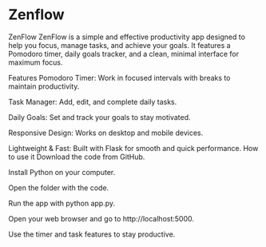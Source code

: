 # Zenflow
ZenFlow
ZenFlow is a simple and effective productivity app designed to help you focus, manage tasks, and achieve your goals. It features a Pomodoro timer, daily goals tracker, and a clean, minimal interface for maximum focus.

Features
Pomodoro Timer: Work in focused intervals with breaks to maintain productivity.

Task Manager: Add, edit, and complete daily tasks.

Daily Goals: Set and track your goals to stay motivated.

Responsive Design: Works on desktop and mobile devices.

Lightweight & Fast: Built with Flask for smooth and quick performance.
How to use it
Download the code from GitHub.

Install Python on your computer.

Open the folder with the code.

Run the app with python app.py.

Open your web browser and go to http://localhost:5000.

Use the timer and task features to stay productive.


